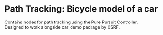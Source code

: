 # Path Tracking: Bicycle model of a car

Contains nodes for path tracking using the Pure Pursuit Controller. Designed to work alongside car_demo package by OSRF.
